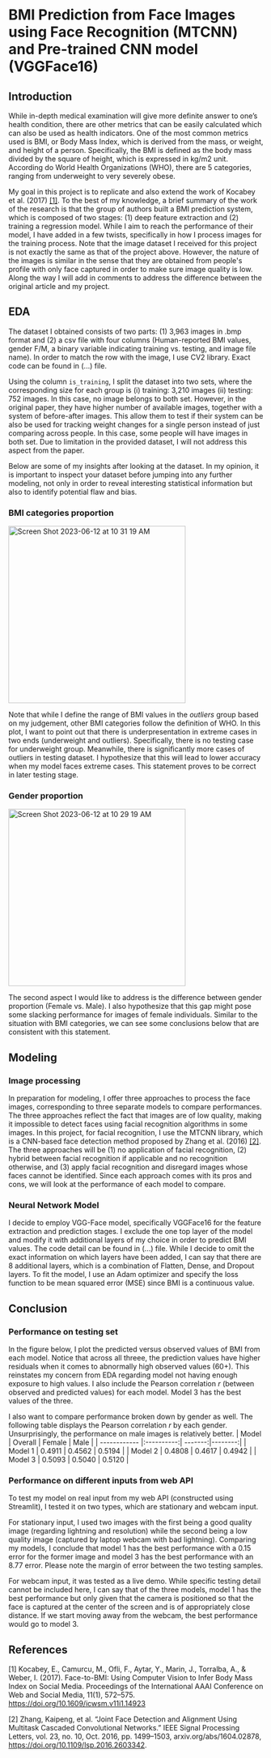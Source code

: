 # BMI Prediction from Face Images using Face Recognition (MTCNN) and Pre-trained CNN model (VGGFace16)

## Introduction 
While in-depth medical examination will give more definite answer to one’s health condition, there are other metrics that can be easily calculated which can also be used as health indicators. One of the most common metrics used is BMI, or Body Mass Index, which is derived from the mass, or weight, and height of a person. Specifically, the BMI is defined as the body mass divided by the square of height, which is expressed in kg/m2 unit. According do World Health Organizations (WHO), there are 5 categories, ranging from underweight to very severely obese. 

My goal in this project is to replicate and also extend the work of Kocabey et al. (2017) [[1]](#1). To the best of my knowledge, a brief summary of the work of the research is that the group of authors built a BMI prediction system, which is composed of two stages: (1) deep feature extraction and (2) training a regression model. While I aim to reach the performance of their model, I have added in a few twists, specifically in how I process images for the training process. Note that the image dataset I received for this project is not exactly the same as that of the project above. However, the nature of the images is similar in the sense that they are obtained from people's profile with only face captured in order to make sure image quality is low. Along the way I will add in comments to address the difference between the original article and my project. 

## EDA
The dataset I obtained consists of two parts: (1) 3,963 images in .bmp format and (2) a csv file with four columns (Human-reported BMI values, gender F/M, a binary variable indicating training vs. testing, and image file name). In order to match the row with the image, I use CV2 library. Exact code can be found in (...) file. 

Using the column `is_training`, I split the dataset into two sets, where the corresponding size for each group is (i) training: 3,210 images (ii) testing: 752 images. In this case, no image belongs to both set. However, in the original paper, they have higher number of available images, together with a system of before-after images. This allow them to test if their system can be also be used for tracking weight changes for a single person instead of just comparing across people. In this case, some people will have images in both set. Due to limitation in the provided dataset, I will not address this aspect from the paper.  

Below are some of my insights after looking at the dataset. In my opinion, it is important to inspect your dataset before jumping into any further modeling, not only in order to reveal interesting statistical information but also to identify potential flaw and bias. 

### BMI categories proportion 

<img width="350" alt="Screen Shot 2023-06-12 at 10 31 19 AM" src="https://github.com/dangtr1910/bmi_prediction/assets/108795992/e94797ed-07a2-453c-a093-f22d4a9dbfe9">

Note that while I define the range of BMI values in the *outliers* group based on my judgement, other BMI categories follow the definition of WHO. In this plot, I want to point out that there is underpresentation in extreme cases in two ends (underweight and outliers). Specifically, there is no testing case for underweight group. Meanwhile, there is significantly more cases of outliers in testing dataset. I hypothesize that this will lead to lower accuracy when my model faces extreme cases. This statement proves to be correct in later testing stage. 

### Gender proportion 
<img width="350" alt="Screen Shot 2023-06-12 at 10 29 19 AM" src="https://github.com/dangtr1910/bmi_prediction/assets/108795992/b242df4f-84bd-408a-9bd7-8c14feb0751a">

The second aspect I would like to address is the difference between gender proportion (Female vs. Male). I also hypothesize that this gap might pose some slacking performance for images of female individuals. Similar to the situation with BMI categories, we can see some conclusions below that are consistent with this statement. 

## Modeling 

### Image processing 
In preparation for modeling, I offer three approaches to process the face images, corresponding to three separate models to compare performances. The three approaches reflect the fact that images are of low quality, making it impossible to detect faces using facial recognition algorithms in some images. In this project, for facial recognition, I use the MTCNN library, which is a CNN-based face detection method proposed by Zhang et al. (2016) [[2]](#2). The three approaches will be (1) no application of facial recognition, (2) hybrid between facial recognition if applicable and no recognition otherwise, and (3) apply facial recognition and disregard images whose faces cannot be identified. Since each approach comes with its pros and cons, we will look at the performance of each model to compare. 

### Neural Network Model
I decide to employ VGG-Face model, specifically VGGFace16 for the feature extraction and prediction stages. I exclude the one top layer of the model and modify it with additional layers of my choice in order to predict BMI values. The code detail can be found in (...) file. While I decide to omit the exact information on which layers have been added, I can say that there are 8 additional layers, which is a combination of Flatten, Dense, and Dropout layers. To fit the model, I use an Adam optimizer and specify the loss function to be mean squared error (MSE) since BMI is a continuous value. 

## Conclusion 
### Performance on testing set 
In the figure below, I plot the predicted versus observed values of BMI from each model. Notice that across all threee, the prediction values have higher residuals when it comes to abnormally high observed values (60+). This reinstates my concern from EDA regarding model not having enough exposure to high values. I also include the Pearson correlation *r* (between observed and predicted values) for each model. Model 3 has the best values of the three. 

I also want to compare performance broken down by gender as well. The following table displays the Pearson correlation *r* by each gender. Unsurprisingly, the performance on male images is relatively better. 
| Model        | Overall    | Female  | Male    |
| ------------ |:----------:| -------:|--------:|
| Model 1      | 0.4911     | 0.4562  | 0.5194  |
| Model 2      | 0.4808     | 0.4617  | 0.4942  |
| Model 3      | 0.5093     | 0.5040  | 0.5120  |

### Performance on different inputs from web API
To test my model on real input from my web API (constructed using Streamlit), I tested it on two types, which are stationary and webcam input. 

For stationary input, I used two images with the first being a good quality image (regarding lightning and resolution) while the second being a low quality image (captured by laptop webcam with bad lightning). Comparing my models, I conclude that model 1 has the best performance with a 0.15 error for the former image and model 3 has the best performance with an 8.77 error. Please note the margin of error between the two testing samples. 

For webcam input, it was tested as a live demo. While specific testing detail cannot be included here, I can say that of the three models, model 1 has the best performance but only given that the camera is positioned so that the face is captured at the center of the screen and is of appropriately close distance. If we start moving away from the webcam, the best performance would go to model 3. 


## References
<a id="1">[1]</a> 
Kocabey, E., Camurcu, M., Ofli, F., Aytar, Y., Marin, J., Torralba, A., & Weber, I. (2017). Face-to-BMI: Using Computer Vision to Infer Body Mass Index on Social Media. Proceedings of the International AAAI Conference on Web and Social Media, 11(1), 572–575. https://doi.org/10.1609/icwsm.v11i1.14923

<a id="2">[2]</a> 
Zhang, Kaipeng, et al. “Joint Face Detection and Alignment Using Multitask Cascaded Convolutional Networks.” IEEE Signal Processing Letters, vol. 23, no. 10, Oct. 2016, pp. 1499–1503, arxiv.org/abs/1604.02878, https://doi.org/10.1109/lsp.2016.2603342.

